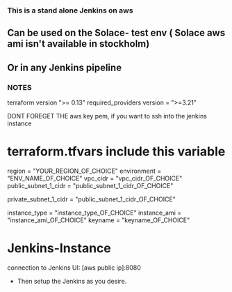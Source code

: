 ### This is a stand alone Jenkins on aws
## Can be used on the Solace- test env ( Solace aws ami isn't available in stockholm)
## Or in any Jenkins pipeline


### NOTES
terraform version ">= 0.13"
required_providers version = ">=3.21"


DONT FOREGET THE aws key pem, if you want to ssh into the jenkins instance

# terraform.tfvars include this variable
region               = "YOUR_REGION_OF_CHOICE"
environment          = "ENV_NAME_OF_CHOICE"
vpc_cidr             = "vpc_cidr_OF_CHOICE"
public_subnet_1_cidr = "public_subnet_1_cidr_OF_CHOICE"

private_subnet_1_cidr = "public_subnet_1_cidr_OF_CHOICE"

instance_type = "instance_type_OF_CHOICE"
instance_ami  = "instance_ami_OF_CHOICE"
keyname       = "keyname_OF_CHOICE"


# Jenkins-Instance
connection to Jenkins UI:
[aws public ip]:8080
- Then setup the Jenkins as you desire.
